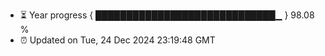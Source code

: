- ⏳ Year progress { █████████████████████████████▁ } 98.08 %
- ⏰ Updated on Tue, 24 Dec 2024 23:19:48 GMT

